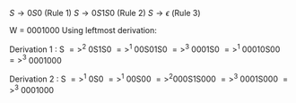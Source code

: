 $S \rightarrow 0S0$ (Rule 1)
$S \rightarrow 0S1S0$ (Rule 2)
$S \rightarrow \epsilon$ (Rule 3)

W = 0001000
Using leftmost derivation:
<!-- Derivation 1:
| Rule No | Rule      | Application | Result   |
| ------- | --------- | ----------- | -------- |
| 2       | S → 0S1S0 | S           | 0S1S0    |
| 1       | S → 0S0   | 0S1S0       | 00S01S0  |
| 3       | S → ɛ     | 00S01S0     | 0001S0   |
| 1       | S → 0S0   | 0001S0      | 00010S00 |
| 3       | S → ɛ     | 00010S00    | 0001000  | -->

Derivation 1 :
S $=>^2$ 0S1S0 $=>^1$ 00S01S0 $=>^3$ 0001S0 $=>^1$ 00010S00 $=>^3$ 0001000


<!-- Derivation 2: 
| Rule No | Rule      | Application | Result    |
| ------- | --------- | ----------- | --------- |
| 1       | S → 0S0   | S           | 0S0       |
| 1       | S → 0S0   | 0S0         | 00S00     |
| 2       | S → 0S1S0 | 00S00       | 000S1S000 |
| 3       | S → ɛ     | 000S1S000   | 0001S000  |
| 3       | S → ɛ     | 0001S000    | 0001000   | -->
Derivation 2 :
S $=>^1$ 0S0 $=>^1$ 00S00 $=>^2$000S1S000 $=>^3$ 0001S000 $=>^3$ 0001000